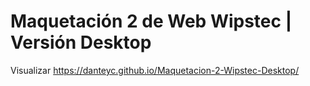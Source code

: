 # Maquetación 2 de Web Wipstec | Versión Desktop

Visualizar https://danteyc.github.io/Maquetacion-2-Wipstec-Desktop/
